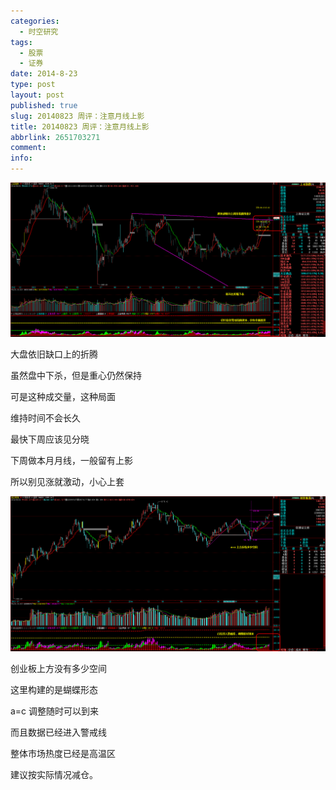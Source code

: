 ```yaml
---
categories:
  - 时空研究
tags:
  - 股票
  - 证券
date: 2014-8-23
type: post
layout: post
published: true
slug: 20140823 周评：注意月线上影
title: 20140823 周评：注意月线上影
abbrlink: 2651703271
comment:
info:
---
```

![20140823-0](/images/20140823-0.gif)

大盘依旧缺口上的折腾

虽然盘中下杀，但是重心仍然保持

可是这种成交量，这种局面

维持时间不会长久

最快下周应该见分晓

下周做本月月线，一般留有上影

所以别见涨就激动，小心上套

![20140823-1](/images/20140823-1.gif)

创业板上方没有多少空间

这里构建的是蝴蝶形态

a=c 调整随时可以到来

而且数据已经进入警戒线

整体市场热度已经是高温区

建议按实际情况减仓。